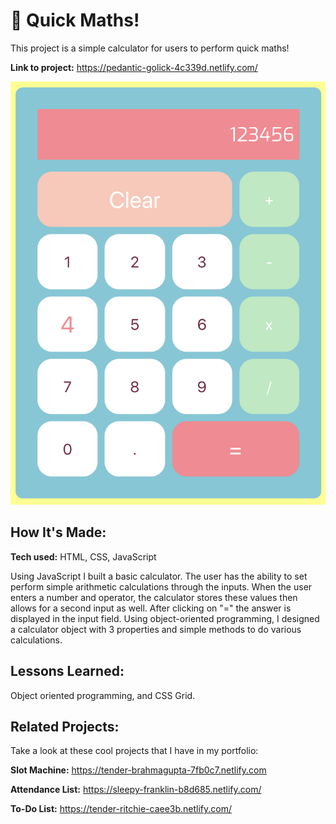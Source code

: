 # 🔢 Quick Maths!
This project is a simple calculator for users to perform quick maths!

**Link to project:** https://pedantic-golick-4c339d.netlify.com/

![alt tag](screencap.png)

## How It's Made:

**Tech used:** HTML, CSS, JavaScript

Using JavaScript I built a basic calculator. The user has the ability to set perform simple arithmetic calculations through the inputs. When the user enters a number and operator, the calculator stores these values then allows for a second input as well. After clicking on "=" the answer is displayed in the input field. Using object-oriented programming, I designed a calculator object with 3 properties and simple methods to do various calculations.

## Lessons Learned:

Object oriented programming, and CSS Grid.

## Related Projects:
Take a look at these cool projects that I have in my portfolio:

**Slot Machine:** https://tender-brahmagupta-7fb0c7.netlify.com

**Attendance List:** https://sleepy-franklin-b8d685.netlify.com/

**To-Do List:** https://tender-ritchie-caee3b.netlify.com/
